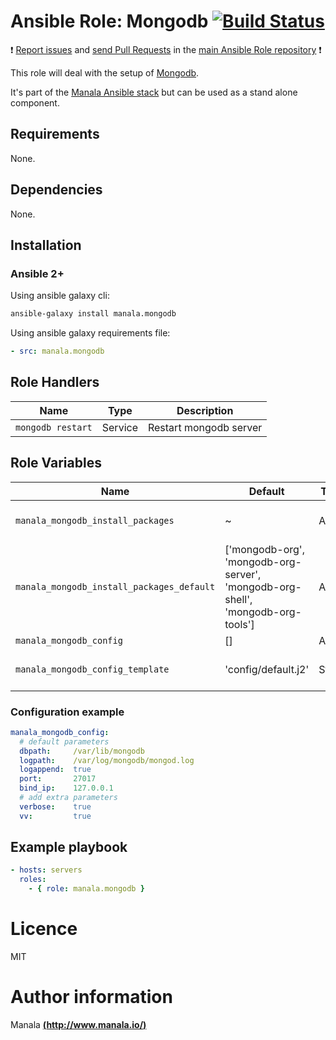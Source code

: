 # Ansible Role: Mongodb [![Build Status](https://travis-ci.org/manala/ansible-role-mongodb.svg?branch=master)](https://travis-ci.org/manala/ansible-role-mongodb)

:exclamation: [Report issues](https://github.com/manala/ansible-roles/issues) and [send Pull Requests](https://github.com/manala/ansible-roles/pulls) in the [main Ansible Role repository](https://github.com/manala/ansible-roles) :exclamation:

This role will deal with the setup of [Mongodb](https://www.mongodb.com/fr).

It's part of the [Manala Ansible stack](http://www.manala.io) but can be used as a stand alone component.

## Requirements

None.

## Dependencies

None.

## Installation

### Ansible 2+

Using ansible galaxy cli:

```bash
ansible-galaxy install manala.mongodb
```

Using ansible galaxy requirements file:

```yaml
- src: manala.mongodb
```

## Role Handlers

| Name              | Type    | Description            |
| ----------------- | ------- | ---------------------- |
| `mongodb restart` | Service | Restart mongodb server |

## Role Variables

| Name                                      | Default                                                                         | Type   | Description                             |
| ----------------------------------------- | ------------------------------------------------------------------------------- | ------ | --------------------------------------- |
| `manala_mongodb_install_packages`         | ~                                                                               | Array  |  Dependency packages to install         |
| `manala_mongodb_install_packages_default` | ['mongodb-org', 'mongodb-org-server', 'mongodb-org-shell', 'mongodb-org-tools'] | Array  |  Default dependency packages to install |
| `manala_mongodb_config`                   | []                                                                              | Array  |  Configuration                          |
| `manala_mongodb_config_template`          | 'config/default.j2'                                                             | String |  Configuration template path            |

### Configuration example

```yaml
manala_mongodb_config:
  # default parameters
  dbpath:     /var/lib/mongodb
  logpath:    /var/log/mongodb/mongod.log
  logappend:  true
  port:       27017
  bind_ip:    127.0.0.1
  # add extra parameters
  verbose:    true
  vv:         true
```

## Example playbook

```yaml
- hosts: servers
  roles:
    - { role: manala.mongodb }
```

# Licence

MIT

# Author information

Manala [**(http://www.manala.io/)**](http://www.manala.io)
